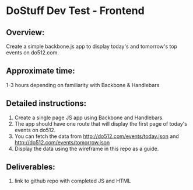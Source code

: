 DoStuff Dev Test - Frontend
===============

Overview:
-  
  Create a simple backbone.js app to display today's and tomorrow's top events on do512.com.
  
Approximate time:
-
  1-3 hours depending on familiarity with Backbone & Handlebars

Detailed instructions:
-
  1. Create a single page JS app using Backbone and Handlebars.
  2. The app should have one route that will display the first page of today's events on do512.
  3. You can fetch the data from http://do512.com/events/today.json and http://do512.com/events/tomorrow.json
  3. Display the data using the wireframe in this repo as a guide.
    

Deliverables:
-
  1. link to github repo with completed JS and HTML